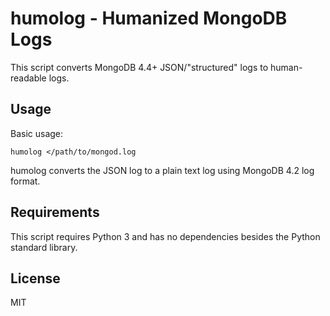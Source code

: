 # humolog - Humanized MongoDB Logs

This script converts MongoDB 4.4+ JSON/"structured" logs to human-readable logs.

## Usage

Basic usage:

    humolog </path/to/mongod.log

humolog converts the JSON log to a plain text log using MongoDB 4.2 log format.

## Requirements

This script requires Python 3 and has no dependencies besides the Python
standard library.

## License

MIT
